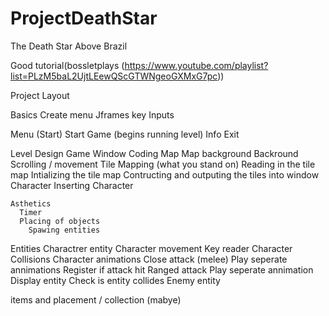 # ProjectDeathStar
The Death Star Above Brazil

Good tutorial(bossletplays (https://www.youtube.com/playlist?list=PLzM5baL2UjtLEewQScGTWNgeoGXMxG7pc))

Project Layout

Basics
  Create menu
    Jframes
  key Inputs

Menu (Start) 
  Start Game (begins running level)
  Info
  Exit

Level Design
  Game Window
    Coding
      Map
        Map background
          Backround Scrolling / movement
        Tile Mapping (what you stand on)
          Reading in the tile map
          Intializing the tile map
          Contructing and outputing the tiles into window
        Character
          Inserting Character
        
    Asthetics
      Timer
      Placing of objects
        Spawing entities

Entities
  Charactrer entity
    Character movement
      Key reader
    Character Collisions
    Character animations
      Close attack (melee)
        Play seperate annimations
        Register if attack hit
      Ranged attack
        Play seperate annimation
        Display entity
        Check is entity collides
  Enemy entity
    
  items and placement / collection (mabye)
  
